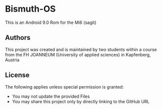 # Bismuth-OS

This is an Android 9.0 Rom for the Mi6 (sagit)

## Authors

This project was created and is maintained by two students within a course from the FH JOANNEUM (University of applied sciences) in Kapfenberg, Austria

## License

The following applies unless special permission is granted:
- You may not update the provided Files
- You may share this project only by directly linking to the GitHub URL
